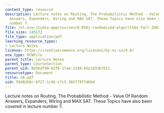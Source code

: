 ```yaml
---
content_type: resource
description: Lecture notes on Routing, The Probabilistic Method - Value Of Random
  Answers, Expanders, Wiring and MAX SAT. These Topics have also been covered in lecture
  number 7.
file: /ol-ocw-studio-app/courses/6-856j-randomized-algorithms-fall-2002/59d8268c8f271c4bc7c5302f797fd6bd_n6.pdf
file_size: 145172
file_type: application/pdf
learning_resource_types:
- Lecture Notes
license: https://creativecommons.org/licenses/by-nc-sa/4.0/
ocw_type: OCWFile
parent_title: Lecture Notes
parent_type: CourseSection
parent_uid: 8d3bdf99-82fb-17ae-11d8-85e1d32b7611
resourcetype: Document
title: n6.pdf
uid: 59d8268c-8f27-1c4b-c7c5-302f797fd6bd
---
```

Lecture notes on Routing, The Probabilistic Method - Value Of Random Answers, Expanders, Wiring and MAX SAT. These Topics have also been covered in lecture number 7.